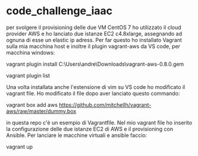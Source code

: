 # code_challenge_iaac
per svolgere il provisioning delle due VM CentOS 7 ho utilizzato il cloud provider AWS e ho lanciato due istanze EC2 c4.8xlarge, assegnando ad ognuna di esse un elastic ip adress.
Per far questo ho installato Vagrant sulla mia macchina host e inoltre il plugin vagrant-aws da VS code, per macchina windows:

vagrant plugin install C:\Users\andre\Downloads\vagrant-aws-0.8.0.gem

vagrant plugin list

Una volta installata anche l'estensione di vim su VS code ho modificato il vagrant file. Ho modificato il file dopo aver lanciato questo commando: 

vagrant box add aws https://github.com/mitchellh/vagrant-aws/raw/master/dummy.box

in questa repo c'è un esempio di Vagrantfile. Nel mio vagrant file ho inserito la configurazione delle due istanze EC2 di AWS e il provisioning con Ansible. Per lanciare le macchine virtuali e ansible faccio:

vagrant up
